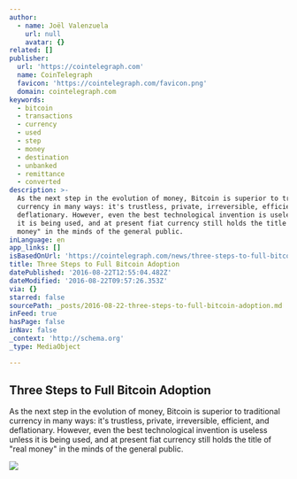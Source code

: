 ```yaml
---
author:
  - name: Joël Valenzuela
    url: null
    avatar: {}
related: []
publisher:
  url: 'https://cointelegraph.com'
  name: CoinTelegraph
  favicon: 'https://cointelegraph.com/favicon.png'
  domain: cointelegraph.com
keywords:
  - bitcoin
  - transactions
  - currency
  - used
  - step
  - money
  - destination
  - unbanked
  - remittance
  - converted
description: >-
  As the next step in the evolution of money, Bitcoin is superior to traditional
  currency in many ways: it's trustless, private, irreversible, efficient, and
  deflationary. However, even the best technological invention is useless unless
  it is being used, and at present fiat currency still holds the title of "real
  money" in the minds of the general public.
inLanguage: en
app_links: []
isBasedOnUrl: 'https://cointelegraph.com/news/three-steps-to-full-bitcoin-adoption'
title: Three Steps to Full Bitcoin Adoption
datePublished: '2016-08-22T12:55:04.482Z'
dateModified: '2016-08-22T09:57:26.353Z'
via: {}
starred: false
sourcePath: _posts/2016-08-22-three-steps-to-full-bitcoin-adoption.md
inFeed: true
hasPage: false
inNav: false
_context: 'http://schema.org'
_type: MediaObject

---
```

<article style=""><h1>Three Steps to Full Bitcoin Adoption</h1><p>As the next step in the evolution of money, Bitcoin is superior to traditional currency in many ways: it's trustless, private, irreversible, efficient, and deflationary. However, even the best technological invention is useless unless it is being used, and at present fiat currency still holds the title of "real money" in the minds of the general public.</p><img src="https://cointelegraph.com/images/725_Ly9jb2ludGVsZWdyYXBoLmNvbS9zdG9yYWdlL3VwbG9hZHMvdmlldy84ZDkxN2E0NDU5MzU0YjVlODkwNzViMDgxZjM4ZjE2MC5qcGc=.jpg" /></article>